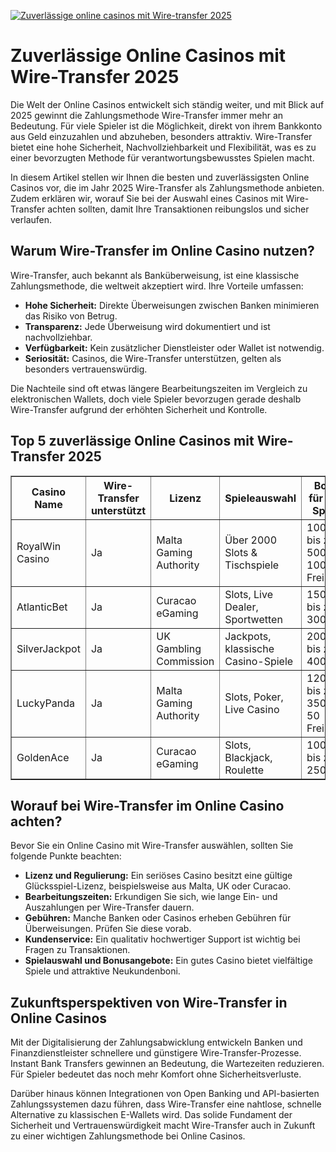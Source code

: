 [![Zuverlässige online casinos mit Wire-transfer 2025](https://123-caf.pages.dev/gitsignup.png)](https://vrmoo.ru/Bt82HjjY)

<h1>Zuverlässige Online Casinos mit Wire-Transfer 2025</h1>  <p>Die Welt der Online Casinos entwickelt sich ständig weiter, und mit Blick auf 2025 gewinnt die Zahlungsmethode Wire-Transfer immer mehr an Bedeutung. Für viele Spieler ist die Möglichkeit, direkt von ihrem Bankkonto aus Geld einzuzahlen und abzuheben, besonders attraktiv. Wire-Transfer bietet eine hohe Sicherheit, Nachvollziehbarkeit und Flexibilität, was es zu einer bevorzugten Methode für verantwortungsbewusstes Spielen macht.</p>  <p>In diesem Artikel stellen wir Ihnen die besten und zuverlässigsten Online Casinos vor, die im Jahr 2025 Wire-Transfer als Zahlungsmethode anbieten. Zudem erklären wir, worauf Sie bei der Auswahl eines Casinos mit Wire-Transfer achten sollten, damit Ihre Transaktionen reibungslos und sicher verlaufen.</p>  <h2>Warum Wire-Transfer im Online Casino nutzen?</h2>  <p>Wire-Transfer, auch bekannt als Banküberweisung, ist eine klassische Zahlungsmethode, die weltweit akzeptiert wird. Ihre Vorteile umfassen:</p>  <ul>   <li><strong>Hohe Sicherheit:</strong> Direkte Überweisungen zwischen Banken minimieren das Risiko von Betrug.</li>   <li><strong>Transparenz:</strong> Jede Überweisung wird dokumentiert und ist nachvollziehbar.</li>   <li><strong>Verfügbarkeit:</strong> Kein zusätzlicher Dienstleister oder Wallet ist notwendig.</li>   <li><strong>Seriosität:</strong> Casinos, die Wire-Transfer unterstützen, gelten als besonders vertrauenswürdig.</li> </ul>  <p>Die Nachteile sind oft etwas längere Bearbeitungszeiten im Vergleich zu elektronischen Wallets, doch viele Spieler bevorzugen gerade deshalb Wire-Transfer aufgrund der erhöhten Sicherheit und Kontrolle.</p>  <h2>Top 5 zuverlässige Online Casinos mit Wire-Transfer 2025</h2>  <table border="1" cellpadding="8" cellspacing="0" style="border-collapse: collapse; width: 100%;">   <thead>     <tr>       <th>Casino Name</th>       <th>Wire-Transfer unterstützt</th>       <th>Lizenz</th>       <th>Spieleauswahl</th>       <th>Bonus für neue Spieler</th>     </tr>   </thead>   <tbody>     <tr>       <td>RoyalWin Casino</td>       <td>Ja</td>       <td>Malta Gaming Authority</td>       <td>Über 2000 Slots & Tischspiele</td>       <td>100% bis zu 500 € + 100 Freispiele</td>     </tr>     <tr>       <td>AtlanticBet</td>       <td>Ja</td>       <td>Curacao eGaming</td>       <td>Slots, Live Dealer, Sportwetten</td>       <td>150% bis zu 300 €</td>     </tr>     <tr>       <td>SilverJackpot</td>       <td>Ja</td>       <td>UK Gambling Commission</td>       <td>Jackpots, klassische Casino-Spiele</td>       <td>200% bis zu 400 €</td>     </tr>     <tr>       <td>LuckyPanda</td>       <td>Ja</td>       <td>Malta Gaming Authority</td>       <td>Slots, Poker, Live Casino</td>       <td>120% bis zu 350 € + 50 Freispiele</td>     </tr>     <tr>       <td>GoldenAce</td>       <td>Ja</td>       <td>Curacao eGaming</td>       <td>Slots, Blackjack, Roulette</td>       <td>100% bis zu 250 €</td>     </tr>   </tbody> </table>  <h2>Worauf bei Wire-Transfer im Online Casino achten?</h2>  <p>Bevor Sie ein Online Casino mit Wire-Transfer auswählen, sollten Sie folgende Punkte beachten:</p>  <ul>   <li><strong>Lizenz und Regulierung:</strong> Ein seriöses Casino besitzt eine gültige Glücksspiel-Lizenz, beispielsweise aus Malta, UK oder Curacao.</li>   <li><strong>Bearbeitungszeiten:</strong> Erkundigen Sie sich, wie lange Ein- und Auszahlungen per Wire-Transfer dauern.</li>   <li><strong>Gebühren:</strong> Manche Banken oder Casinos erheben Gebühren für Überweisungen. Prüfen Sie diese vorab.</li>   <li><strong>Kundenservice:</strong> Ein qualitativ hochwertiger Support ist wichtig bei Fragen zu Transaktionen.</li>   <li><strong>Spielauswahl und Bonusangebote:</strong> Ein gutes Casino bietet vielfältige Spiele und attraktive Neukundenboni.</li> </ul>  <h2>Zukunftsperspektiven von Wire-Transfer in Online Casinos</h2>  <p>Mit der Digitalisierung der Zahlungsabwicklung entwickeln Banken und Finanzdienstleister schnellere und günstigere Wire-Transfer-Prozesse. Instant Bank Transfers gewinnen an Bedeutung, die Wartezeiten reduzieren. Für Spieler bedeutet das noch mehr Komfort ohne Sicherheitsverluste.</p>  <p>Darüber hinaus können Integrationen von Open Banking und API-basierten Zahlungssystemen dazu führen, dass Wire-Transfer eine nahtlose, schnelle Alternative zu klassischen E-Wallets wird. Das solide Fundament der Sicherheit und Vertrauenswürdigkeit macht Wire-Transfer auch in Zukunft zu einer wichtigen Zahlungsmethode bei Online Casinos.</p>